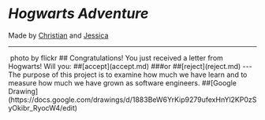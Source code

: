# _Hogwarts Adventure_
Made by [Christian](https://github.com/christianf9156) and [Jessica](https://github.com/jessicaw9494) 

---
<img src="https://c1.staticflickr.com/3/2868/9633092829_4aea65d745.jpg" id="accept" alt="" />  
photo by flickr
## Congratulations! You just received a letter from Hogwarts! Will you:
##[accept](accept.md)  
###or   
##[reject](reject.md)  
---  
The purpose of this project is to examine how much we have learn and to measure how much we have grown as software engineers.  
##[Google Drawing](https://docs.google.com/drawings/d/1883BeW6YrKip9279ufexHnYl2KP0zSyOkibr_RyocW4/edit)


